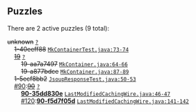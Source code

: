 ## Puzzles

There are 2 active puzzles (9 total):


<del>unknown</del> [`?`](../master/?)<br/>
&nbsp;&nbsp;&nbsp;&nbsp;<del>1-40eeff88</del> [`MkContainerTest.java:73-74`](../master/src/test/java/com/jcabi/http/mock/MkContainerTest.java#L73-L74)<br/>
&nbsp;&nbsp;&nbsp;&nbsp;[<del>19</del>](https://github.com/jcabi/jcabi-http/issues/19) [`?`](../master/?)<br/>
&nbsp;&nbsp;&nbsp;&nbsp;&nbsp;&nbsp;&nbsp;&nbsp;<del>19-aa7a7497</del> [`MkContainer.java:64-66`](../master/src/main/java/com/jcabi/http/mock/MkContainer.java#L64-L66)<br/>
&nbsp;&nbsp;&nbsp;&nbsp;&nbsp;&nbsp;&nbsp;&nbsp;<del>19-a877bdce</del> [`MkContainer.java:87-89`](../master/src/main/java/com/jcabi/http/mock/MkContainer.java#L87-L89)<br/>
&nbsp;&nbsp;&nbsp;&nbsp;<del>1-5ecf8bb2</del> [`JsoupResponseTest.java:50-53`](../master/src/test/java/com/jcabi/http/response/JsoupResponseTest.java#L50-L53)<br/>
&nbsp;&nbsp;&nbsp;&nbsp;[#90](https://github.com/jcabi/jcabi-http/issues/90):[<del>90</del>](https://github.com/jcabi/jcabi-http/issues/90) [`?`](../master/?)<br/>
&nbsp;&nbsp;&nbsp;&nbsp;&nbsp;&nbsp;&nbsp;&nbsp;[**90-35dd830e**]() [`LastModifiedCachingWire.java:46-47`](../master/src/main/java/com/jcabi/http/wire/LastModifiedCachingWire.java#L46-L47)<br/>
&nbsp;&nbsp;&nbsp;&nbsp;&nbsp;&nbsp;&nbsp;&nbsp;[#120](https://github.com/jcabi/jcabi-http/issues/120):[**90-f5d7f05d**](https://github.com/jcabi/jcabi-http/issues/120) [`LastModifiedCachingWire.java:141-142`](../master/src/main/java/com/jcabi/http/wire/LastModifiedCachingWire.java#L141-L142)<br/>
